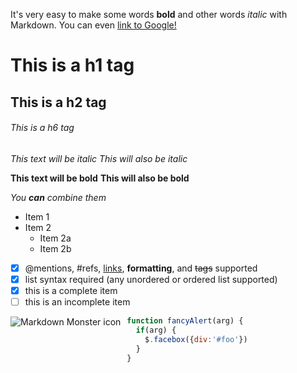 It's very easy to make some words **bold** and other words *italic* with Markdown. You can even [link to Google!](http://google.com)

# This is a h1 tag
## This is a h2 tag
###### This is a h6 tag

*This text will be italic*
_This will also be italic_

**This text will be bold**
__This will also be bold__

_You **can** combine them_

* Item 1
* Item 2
  * Item 2a
  * Item 2b


- [x] @mentions, #refs, [links](), **formatting**, and <del>tags</del> supported
- [x] list syntax required (any unordered or ordered list supported)
- [x] this is a complete item
- [ ] this is an incomplete item

<img src="https://marss.com/assets/img/home/home-partner-logos-dark-1.png"
     alt="Markdown Monster icon"
     style="float: left; margin-right: 10px;" />

```javascript
function fancyAlert(arg) {
  if(arg) {
    $.facebox({div:'#foo'})
  }
}
```